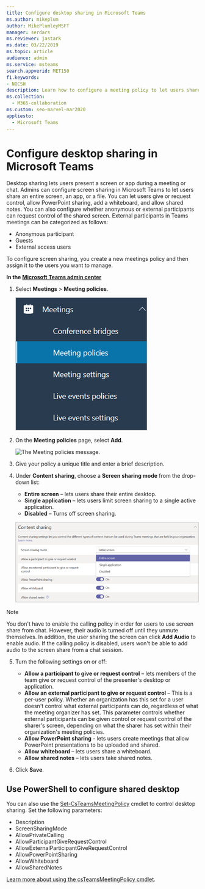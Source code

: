 ```yaml
---
title: Configure desktop sharing in Microsoft Teams
ms.author: mikeplum
author: MikePlumleyMSFT
manager: serdars
ms.reviewer: jastark
ms.date: 03/22/2019
ms.topic: article
audience: admin
ms.service: msteams
search.appverid: MET150
f1.keywords:
- NOCSH
description: Learn how to configure a meeting policy to let users share their desktops in Teams chats or meetings.
ms.collection: 
  - M365-collaboration
ms.custom: seo-marvel-mar2020
appliesto: 
  - Microsoft Teams
---
```


# Configure desktop sharing in Microsoft Teams

Desktop sharing lets users present a screen or app during a meeting or chat. Admins can configure screen sharing in Microsoft Teams to let users share an entire screen, an app, or a file. You can let users give or request control, allow PowerPoint sharing, add a whiteboard, and allow shared notes. You can also configure whether anonymous or external participants can request control of the shared screen. External participants in Teams meetings can be categorized as follows:

- Anonymous participant
- Guests
- External access users

To configure screen sharing, you create a new meetings policy and then assign it to the users you want to manage.

**In the [Microsoft Teams admin center](https://admin.teams.microsoft.com/)**

1. Select **Meetings** > **Meeting policies**.

    ![Meeting policies selected.](media/configure-desktop-sharing-image1.png)

2. On the **Meeting policies** page, select **Add**.

    ![The Meeting policies message.](media/addMeeting.png)

3. Give your policy a unique title and enter a brief description.

4. Under **Content sharing**, choose a **Screen sharing mode** from the drop-down list:

   - **Entire screen** – lets users share their entire desktop.
   - **Single application** – lets users limit screen sharing to a single active application.
   - **Disabled** – Turns off screen sharing.

    ![The sharing mode options.](media/configure-desktop-sharing-image3.png)

  > [!Note]
  > You don't have to enable the calling policy in order for users to use screen share from chat. However, their audio is turned off until they unmute themselves. In addition, the user sharing the screen can click **Add Audio** to enable audio. If the calling policy is disabled, users won't be able to add audio to the screen share from a chat session.

5. Turn the following settings on or off:

    - **Allow a participant to give or request control** – lets members of the team give or request control of the presenter's desktop or application.
    - **Allow an external participant to give or request control** – This is a per-user policy. Whether an organization has this set for a user doesn't control what external participants can do, regardless of what the meeting organizer has set. This parameter controls whether external participants can be given control or request control of the sharer's screen, depending on what the sharer has set within their organization's meeting policies.
    - **Allow PowerPoint sharing** - lets users create meetings that allow PowerPoint presentations to be uploaded and shared.
    - **Allow whiteboard** – lets users share a whiteboard.
    - **Allow shared notes** – lets users take shared notes.

6. Click **Save**.

## Use PowerShell to configure shared desktop

You can also use the [Set-CsTeamsMeetingPolicy](/powershell/module/skype/set-csteamsmeetingpolicy) cmdlet to control desktop sharing. Set the following parameters:

- Description
- ScreenSharingMode
- AllowPrivateCalling
- AllowParticipantGiveRequestControl
- AllowExternalParticipantGiveRequestControl
- AllowPowerPointSharing
- AllowWhiteboard
- AllowSharedNotes

[Learn more about using the csTeamsMeetingPolicy cmdlet](/powershell/module/skype/set-csteamsmeetingpolicy).